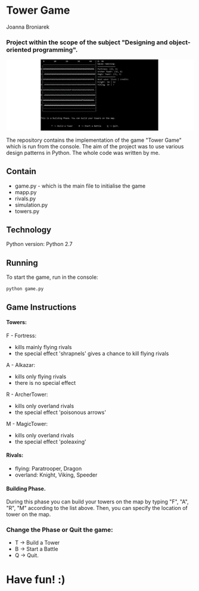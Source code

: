 # Tower Game
Joanna Broniarek

### Project within the scope of the subject **"Designing and object-oriented programming"**. 

![Image maps](map_photo.png)

The repository contains the implementation of the game "Tower Game" which is run from the console.
The aim of the project was to use various design patterns in Python.
The whole code was written by me.

Contain
-----------------------------------
+ game.py - which is the main file to initialise the game
+ mapp.py
+ rivals.py
+ simulation.py
+ towers.py

Technology
--------------------------------
Python version:  Python 2.7

Running
------------------------------------
To start the game, run in the console:
```
python game.py
```
Game Instructions
--------------------------------
#### Towers:
F - Fortress:
+ kills mainly flying rivals
+ the special effect 'shrapnels' gives a chance to kill flying rivals

A - Alkazar:
+ kills only flying rivals
+ there is no special effect

R - ArcherTower:
+ kills only overland rivals
+ the special effect 'poisonous arrows'

M - MagicTower:
+ kills only overland rivals
+ the special effect 'poleaxing'

#### Rivals:
+ flying: Paratrooper, Dragon
+ overland: Knight, Viking, Speeder

#### Building Phase.
During this phase you can build your towers on the map by typing "F", "A", "R", "M" according to the list above.
Then, you can specify the location of tower on the map.

### Change the Phase or Quit the game:
+ T -> Build a Tower     
+ B -> Start a Battle     
+ Q -> Quit.

# Have fun! :) 

